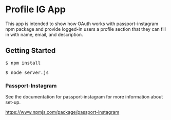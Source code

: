 # Profile IG App

This app is intended to show how OAuth works with passport-instagram npm package and provide logged-in users a profile section that they can fill in with name, email, and description.

## Getting Started

<pre>
$ npm install
</pre>

<pre>
$ node server.js
</pre>

### Passport-Instagram

See the documentation for passport-instagram for more information about set-up.

https://www.npmjs.com/package/passport-instagram
